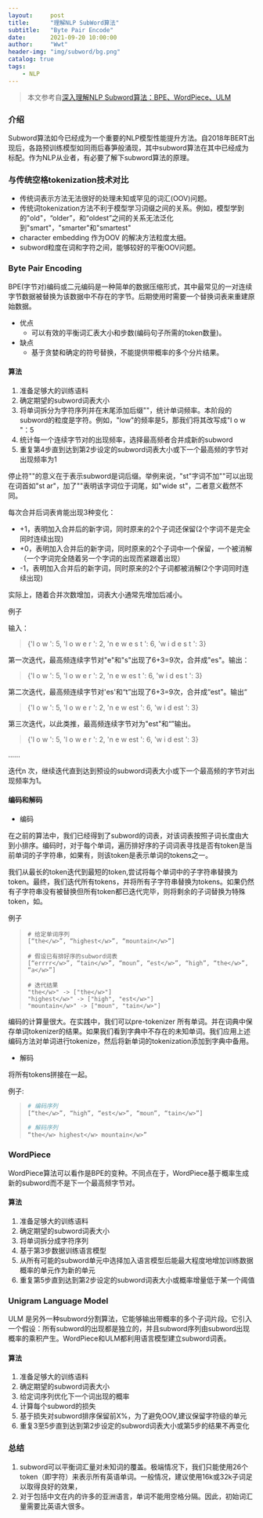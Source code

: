 ```yaml
---
layout:     post
title:      "理解NLP SubWord算法"
subtitle:   "Byte Pair Encode"
date:       2021-09-20 10:00:00
author:     "Wwt"
header-img: "img/subword/bg.png"
catalog: true
tags:   
    - NLP
---
```

>本文参考自[深入理解NLP Subword算法：BPE、WordPiece、ULM](https://zhuanlan.zhihu.com/p/86965595)

### 介绍

Subword算法如今已经成为一个重要的NLP模型性能提升方法。自2018年BERT出现后，各路预训练模型如同雨后春笋般涌现，其中subword算法在其中已经成为标配。作为NLP从业者，有必要了解下subword算法的原理。

### 与传统空格tokenization技术对比

- 传统词表示方法无法很好的处理未知或罕见的词汇(OOV)问题。
- 传统词tokenization方法不利于模型学习词缀之间的关系。例如，模型学到的"old"，“older”，和“oldest”之间的关系无法泛化到"smart"，"smarter"和"smartest"
- character embedding 作为OOV 的解决方法粒度太细。
- subword粒度在词和字符之间，能够较好的平衡OOV问题。

### Byte Pair Encoding

BPE(字节对)编码或二元编码是一种简单的数据压缩形式，其中最常见的一对连续字节数据被替换为该数据中不存在的字节。后期使用时需要一个替换词表来重建原始数据。

- 优点
  - 可以有效的平衡词汇表大小和步数(编码句子所需的token数量)。
- 缺点
  - 基于贪婪和确定的符号替换，不能提供带概率的多个分片结果。

#### 算法

1. 准备足够大的训练语料
2. 确定期望的subword词表大小
3. 将单词拆分为字符序列并在末尾添加后缀"</w>"，统计单词频率。本阶段的subword的粒度是字符。例如，"low"的频率是5，那我们将其改写成"l o w </w>"：5
4. 统计每一个连续字节对的出现频率，选择最高频者合并成新的subword
5. 重复第4步直到达到第2步设定的subword词表大小或下一个最高频的字节对出现频率为1

停止符"</w>"的意义在于表示subword是词后缀。举例来说，"st"字词不加"</w>"可以出现在词首如"st ar"，加了"</w>"表明该字词位于词尾，如"wide st</w>"，二者意义截然不同。

每次合并后词表肯能出现3种变化：

- +1，表明加入合并后的新字词，同时原来的2个子词还保留(2个字词不是完全同时连续出现)
- +0，表明加入合并后的新字词，同时原来的2个子词中一个保留，一个被消解（一个字词完全随着另一个字词的出现而紧跟着出现）
- -1，表明加入合并后的新字词，同时原来的2个子词都被消解(2个字词同时连续出现)

实际上，随着合并次数增加，词表大小通常先增加后减小。

例子

输入：

>{'l o w </w>': 5, 'l o w e r </w>': 2, 'n e w e s t </w>': 6, 'w i d e s t </w>': 3}

第一次迭代，最高频连续字节对"e"和"s"出现了6+3=9次，合并成"es"。输出：

>{'l o w </w>': 5, 'l o w e r </w>': 2, 'n e w es t </w>': 6, 'w i d es t </w>': 3}

第二次迭代，最高频连续字节对'es'和“t”出现了6+3=9次，合并成“est"。输出“

>{'l o w </w>': 5, 'l o w e r </w>': 2, 'n e w est </w>': 6, 'w i d est </w>': 3}

第三次迭代，以此类推，最高频连续字节对为"est"和“</w>”输出。

>{'l o w </w>': 5, 'l o w e r </w>': 2, 'n e w est </w>': 6, 'w i d est </w>': 3}

......

迭代n 次，继续迭代直到达到预设的subword词表大小或下一个最高频的字节对出现频率为1。

#### 编码和解码

- 编码

在之前的算法中，我们已经得到了subword的词表，对该词表按照子词长度由大到小排序。编码时，对于每个单词，遍历排好序的子词词表寻找是否有token是当前单词的子字符串，如果有，则该token是表示单词的tokens之一。

我们从最长的token迭代到最短的token,尝试将每个单词中的子字符串替换为token。最终，我们迭代所有tokens，并将所有子字符串替换为tokens。如果仍然有子字符串没有被替换但所有token都已迭代完毕，则将剩余的子词替换为特殊token，如<unk>。

例子

>```text
># 给定单词序列
>[“the</w>”, “highest</w>”, “mountain</w>”]
>
># 假设已有排好序的subword词表
>[“errrr</w>”, “tain</w>”, “moun”, “est</w>”, “high”, “the</w>”, “a</w>”]
>
># 迭代结果
>"the</w>" -> ["the</w>"]
>"highest</w>" -> ["high", "est</w>"]
>"mountain</w>" -> ["moun", "tain</w>"]
>```

编码的计算量很大。在实践中，我们可以pre-tokenizer 所有单词。并在词典中保存单词tokenizer的结果。如果我们看到字典中不存在的未知单词。我们应用上述编码方法对单词进行tokenize，然后将新单词的tokenization添加到字典中备用。

- 解码

将所有tokens拼接在一起。

例子:

>```python
># 编码序列
>[“the</w>”, “high”, “est</w>”, “moun”, “tain</w>”]
>
># 解码序列
>“the</w> highest</w> mountain</w>”
>```

### WordPiece

WordPiece算法可以看作是BPE的变种。不同点在于，WordPiece基于概率生成新的subword而不是下一个最高频字节对。

#### 算法

1. 准备足够大的训练语料
2. 确定期望的subword词表大小
3. 将单词拆分成字符序列
4. 基于第3步数据训练语言模型
5. 从所有可能的subword单元中选择加入语言模型后能最大程度地增加训练数据概率的单元作为新的单元
6. 重复第5步直到达到第2步设定的subword词表大小或概率增量低于某一个阈值

### Unigram Language Model

ULM 是另外一种subword分割算法，它能够输出带概率的多个子词片段。它引入一个假设：所有subword的出现都是独立的，并且subword序列由subword出现概率的乘积产生。WordPiece和ULM都利用语言模型建立subword词表。

#### 算法

1. 准备足够大的训练语料
2. 确定期望的subword词表大小
3. 给定词序列优化下一个词出现的概率
4. 计算每个subword的损失
5. 基于损失对subword排序保留前X%，为了避免OOV,建议保留字符级的单元
6. 重复3至5步直到达到第2步设定的subword词表大小或第5步的结果不再变化

### 总结

1. subword可以平衡词汇量对未知词的覆盖。极端情况下，我们只能使用26个token（即字符）来表示所有英语单词。一般情况，建议使用16k或32k子词足以取得良好的效果，
2. 对于包括中文在内的许多的亚洲语言，单词不能用空格分隔。因此，初始词汇量需要比英语大很多。